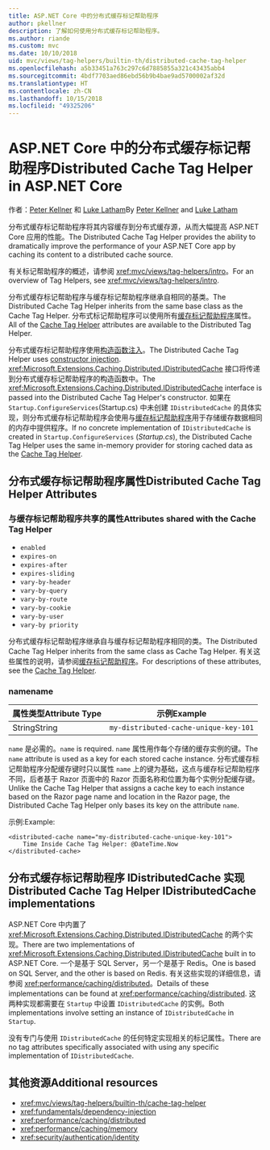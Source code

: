 ```yaml
---
title: ASP.NET Core 中的分布式缓存标记帮助程序
author: pkellner
description: 了解如何使用分布式缓存标记帮助程序。
ms.author: riande
ms.custom: mvc
ms.date: 10/10/2018
uid: mvc/views/tag-helpers/builtin-th/distributed-cache-tag-helper
ms.openlocfilehash: a5b33451a763c297c6d7885855a321c43435abb4
ms.sourcegitcommit: 4bdf7703aed86ebd56b9b4bae9ad5700002af32d
ms.translationtype: HT
ms.contentlocale: zh-CN
ms.lasthandoff: 10/15/2018
ms.locfileid: "49325206"
---
```

# <a name="distributed-cache-tag-helper-in-aspnet-core"></a><span data-ttu-id="dbfe2-103">ASP.NET Core 中的分布式缓存标记帮助程序</span><span class="sxs-lookup"><span data-stu-id="dbfe2-103">Distributed Cache Tag Helper in ASP.NET Core</span></span>

<span data-ttu-id="dbfe2-104">作者：[Peter Kellner](http://peterkellner.net) 和 [Luke Latham](https://github.com/guardrex)</span><span class="sxs-lookup"><span data-stu-id="dbfe2-104">By [Peter Kellner](http://peterkellner.net) and [Luke Latham](https://github.com/guardrex)</span></span>

<span data-ttu-id="dbfe2-105">分布式缓存标记帮助程序将其内容缓存到分布式缓存源，从而大幅提高 ASP.NET Core 应用的性能。</span><span class="sxs-lookup"><span data-stu-id="dbfe2-105">The Distributed Cache Tag Helper provides the ability to dramatically improve the performance of your ASP.NET Core app by caching its content to a distributed cache source.</span></span>

<span data-ttu-id="dbfe2-106">有关标记帮助程序的概述，请参阅 <xref:mvc/views/tag-helpers/intro>。</span><span class="sxs-lookup"><span data-stu-id="dbfe2-106">For an overview of Tag Helpers, see <xref:mvc/views/tag-helpers/intro>.</span></span>

<span data-ttu-id="dbfe2-107">分布式缓存标记帮助程序与缓存标记帮助程序继承自相同的基类。</span><span class="sxs-lookup"><span data-stu-id="dbfe2-107">The Distributed Cache Tag Helper inherits from the same base class as the Cache Tag Helper.</span></span> <span data-ttu-id="dbfe2-108">分布式标记帮助程序可以使用所有[缓存标记帮助程序](xref:mvc/views/tag-helpers/builtin-th/cache-tag-helper)属性。</span><span class="sxs-lookup"><span data-stu-id="dbfe2-108">All of the [Cache Tag Helper](xref:mvc/views/tag-helpers/builtin-th/cache-tag-helper) attributes are available to the Distributed Tag Helper.</span></span>

<span data-ttu-id="dbfe2-109">分布式缓存标记帮助程序使用[构造函数注入](xref:fundamentals/dependency-injection#constructor-injection-behavior)。</span><span class="sxs-lookup"><span data-stu-id="dbfe2-109">The Distributed Cache Tag Helper uses [constructor injection](xref:fundamentals/dependency-injection#constructor-injection-behavior).</span></span> <span data-ttu-id="dbfe2-110"><xref:Microsoft.Extensions.Caching.Distributed.IDistributedCache> 接口将传递到分布式缓存标记帮助程序的构造函数中。</span><span class="sxs-lookup"><span data-stu-id="dbfe2-110">The <xref:Microsoft.Extensions.Caching.Distributed.IDistributedCache> interface is passed into the Distributed Cache Tag Helper's constructor.</span></span> <span data-ttu-id="dbfe2-111">如果在 `Startup.ConfigureServices`(Startup.cs) 中未创建 `IDistributedCache` 的具体实现，则分布式缓存标记帮助程序会使用与[缓存标记帮助程序](xref:mvc/views/tag-helpers/builtin-th/cache-tag-helper)用于存储缓存数据相同的内存中提供程序。</span><span class="sxs-lookup"><span data-stu-id="dbfe2-111">If no concrete implementation of `IDistributedCache` is created in `Startup.ConfigureServices` (*Startup.cs*), the Distributed Cache Tag Helper uses the same in-memory provider for storing cached data as the [Cache Tag Helper](xref:mvc/views/tag-helpers/builtin-th/cache-tag-helper).</span></span>

## <a name="distributed-cache-tag-helper-attributes"></a><span data-ttu-id="dbfe2-112">分布式缓存标记帮助程序属性</span><span class="sxs-lookup"><span data-stu-id="dbfe2-112">Distributed Cache Tag Helper Attributes</span></span>

### <a name="attributes-shared-with-the-cache-tag-helper"></a><span data-ttu-id="dbfe2-113">与缓存标记帮助程序共享的属性</span><span class="sxs-lookup"><span data-stu-id="dbfe2-113">Attributes shared with the Cache Tag Helper</span></span>

* `enabled`
* `expires-on`
* `expires-after`
* `expires-sliding`
* `vary-by-header`
* `vary-by-query`
* `vary-by-route`
* `vary-by-cookie`
* `vary-by-user`
* `vary-by priority`

<span data-ttu-id="dbfe2-114">分布式缓存标记帮助程序继承自与缓存标记帮助程序相同的类。</span><span class="sxs-lookup"><span data-stu-id="dbfe2-114">The Distributed Cache Tag Helper inherits from the same class as Cache Tag Helper.</span></span> <span data-ttu-id="dbfe2-115">有关这些属性的说明，请参阅[缓存标记帮助程序](xref:mvc/views/tag-helpers/builtin-th/cache-tag-helper)。</span><span class="sxs-lookup"><span data-stu-id="dbfe2-115">For descriptions of these attributes, see the [Cache Tag Helper](xref:mvc/views/tag-helpers/builtin-th/cache-tag-helper).</span></span>

### <a name="name"></a><span data-ttu-id="dbfe2-116">name</span><span class="sxs-lookup"><span data-stu-id="dbfe2-116">name</span></span>

| <span data-ttu-id="dbfe2-117">属性类型</span><span class="sxs-lookup"><span data-stu-id="dbfe2-117">Attribute Type</span></span> | <span data-ttu-id="dbfe2-118">示例</span><span class="sxs-lookup"><span data-stu-id="dbfe2-118">Example</span></span>                               |
| -------------- | ------------------------------------- |
| <span data-ttu-id="dbfe2-119">String</span><span class="sxs-lookup"><span data-stu-id="dbfe2-119">String</span></span>         | `my-distributed-cache-unique-key-101` |

<span data-ttu-id="dbfe2-120">`name` 是必需的。</span><span class="sxs-lookup"><span data-stu-id="dbfe2-120">`name` is required.</span></span> <span data-ttu-id="dbfe2-121">`name` 属性用作每个存储的缓存实例的键。</span><span class="sxs-lookup"><span data-stu-id="dbfe2-121">The `name` attribute is used as a key for each stored cache instance.</span></span> <span data-ttu-id="dbfe2-122">分布式缓存标记帮助程序分配缓存键时只以属性 `name` 上的键为基础，这点与缓存标记帮助程序不同，后者基于 Razor 页面中的 Razor 页面名称和位置为每个实例分配缓存键。</span><span class="sxs-lookup"><span data-stu-id="dbfe2-122">Unlike the Cache Tag Helper that assigns a cache key to each instance based on the Razor page name and location in the Razor page, the Distributed Cache Tag Helper only bases its key on the attribute `name`.</span></span>

<span data-ttu-id="dbfe2-123">示例:</span><span class="sxs-lookup"><span data-stu-id="dbfe2-123">Example:</span></span>

```cshtml
<distributed-cache name="my-distributed-cache-unique-key-101">
    Time Inside Cache Tag Helper: @DateTime.Now
</distributed-cache>
```

## <a name="distributed-cache-tag-helper-idistributedcache-implementations"></a><span data-ttu-id="dbfe2-124">分布式缓存标记帮助程序 IDistributedCache 实现</span><span class="sxs-lookup"><span data-stu-id="dbfe2-124">Distributed Cache Tag Helper IDistributedCache implementations</span></span>

<span data-ttu-id="dbfe2-125">ASP.NET Core 中内置了 <xref:Microsoft.Extensions.Caching.Distributed.IDistributedCache> 的两个实现。</span><span class="sxs-lookup"><span data-stu-id="dbfe2-125">There are two implementations of <xref:Microsoft.Extensions.Caching.Distributed.IDistributedCache> built in to ASP.NET Core.</span></span> <span data-ttu-id="dbfe2-126">一个是基于 SQL Server，另一个是基于 Redis。</span><span class="sxs-lookup"><span data-stu-id="dbfe2-126">One is based on SQL Server, and the other is based on Redis.</span></span> <span data-ttu-id="dbfe2-127">有关这些实现的详细信息，请参阅 <xref:performance/caching/distributed>。</span><span class="sxs-lookup"><span data-stu-id="dbfe2-127">Details of these implementations can be found at <xref:performance/caching/distributed>.</span></span> <span data-ttu-id="dbfe2-128">这两种实现都需要在 `Startup` 中设置 `IDistributedCache` 的实例。</span><span class="sxs-lookup"><span data-stu-id="dbfe2-128">Both implementations involve setting an instance of `IDistributedCache` in `Startup`.</span></span>

<span data-ttu-id="dbfe2-129">没有专门与使用 `IDistributedCache` 的任何特定实现相关的标记属性。</span><span class="sxs-lookup"><span data-stu-id="dbfe2-129">There are no tag attributes specifically associated with using any specific implementation of `IDistributedCache`.</span></span>

## <a name="additional-resources"></a><span data-ttu-id="dbfe2-130">其他资源</span><span class="sxs-lookup"><span data-stu-id="dbfe2-130">Additional resources</span></span>

* <xref:mvc/views/tag-helpers/builtin-th/cache-tag-helper>
* <xref:fundamentals/dependency-injection>
* <xref:performance/caching/distributed>
* <xref:performance/caching/memory>
* <xref:security/authentication/identity>

